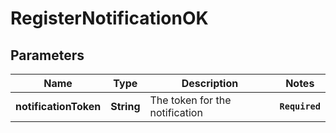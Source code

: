 # RegisterNotificationOK
## Parameters

| Name | Type | Description | Notes |
|------------ | ------------- | ------------- | -------------|
| **notificationToken** | **String** | The token for the notification | **`Required`**   |

